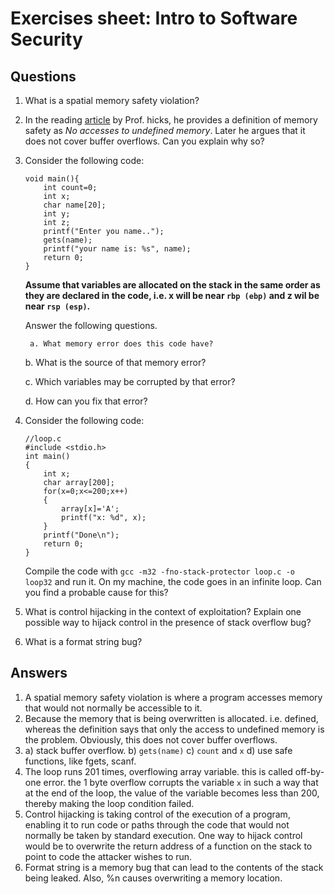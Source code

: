 # Exercises sheet: Intro to Software Security

## Questions


1. What is a spatial memory safety violation?

2. In the reading [article](http://www.pl-enthusiast.net/2014/07/21/memory-safety/)  by Prof. hicks, he provides a definition of memory safety as *No accesses to undefined memory*. Later he argues that it does not cover buffer overflows. Can you explain why so?

	
3. Consider the following code:  
    ```
    void main(){
    	int count=0;
    	int x;
    	char name[20];
    	int y;
    	int z;
    	printf("Enter you name..");
    	gets(name);
    	printf("your name is: %s", name);
    	return 0;
    }
    ```
    **Assume that variables are allocated on the stack in the same order as they are declared in the code, i.e. x will be near `rbp (ebp)` and z wil be near `rsp (esp)`.**

    Answer the following questions.

    	a. What memory error does this code have?

 	b. What is the source of that memory error?

 	c. Which variables may be corrupted by that error?

 	d. How can you fix that error?


4. Consider the following code:
    ```
    //loop.c
    #include <stdio.h>
    int main()
    {
        int x;
        char array[200];
        for(x=0;x<=200;x++)
        {
        	array[x]='A';
        	printf("x: %d", x);
        }
        printf("Done\n");
        return 0;
    }
    ```
     Compile the code with `gcc -m32 -fno-stack-protector loop.c -o loop32` and run it. On my machine, the code goes in an infinite loop. Can you find a probable cause for this?

     
5. What is control hijacking in the context of exploitation? Explain one possible way to hijack control in the presence of stack overflow bug?



6. What is a format string bug? 


## Answers

1. A spatial memory safety violation is where a program accesses memory that would not normally be accessible to it.
2. Because the memory that is being overwritten is allocated. i.e. defined, whereas the definition says that only the access to undefined memory is the problem. Obviously, this does not cover buffer overflows.
3. a) stack buffer overflow. b) `gets(name)` c) `count` and `x` d) use safe functions, like fgets, scanf.
4. The loop runs 201 times, overflowing array variable. this is called off-by-one error. the 1 byte overflow corrupts the variable `x` in such a way that at the end of the loop, the value of the variable becomes less than 200, thereby making the loop condition failed.
5. Control hijacking is taking control of the execution of a program, enabling it to run code or paths through the code that would not normally be taken by standard execution.  One way to hijack control would be to overwrite the return address of a function on the stack to point to code the attacker wishes to run.
6. Format string is a memory bug that can lead to the contents of the stack being leaked. Also, %n causes overwriting a memory location.  

